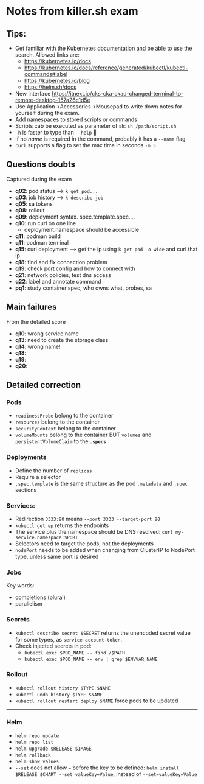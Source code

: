 # Notes from killer.sh exam

## Tips:

* Get familiar with the Kubernetes documentation and be able to use the search. Allowed links are:
  * https://kubernetes.io/docs
  * https://kubernetes.io/docs/reference/generated/kubectl/kubectl-commands#label
  * https://kubernetes.io/blog
  * https://helm.sh/docs
* New interface https://itnext.io/cks-cka-ckad-changed-terminal-to-remote-desktop-157a26c1d5e
* Use Application->Accessories->Mousepad to write down notes for yourself during the exam. 
* Add namespaces to stored scripts or commands
* Scripts cab be executed as parameter of `sh`: `sh /path/script.sh`
* `-h` is faster to type than `--help` 🤫
* If no *name* is required in the command, probably it has a `--name` flag
* `curl` supports a flag to set the max time in seconds `-m 5`
## Questions doubts

Captured during the exam

* **q02**: pod status --> `k get pod...`
* **q03**: job history --> `k describe job` 
* **q05**: sa tokens
* **q08**: rollout
* **q09**: deployment syntax. spec.template.spec....
* **q10**: run curl on one line
  * deployment.namespace should be accessible
* **q11**: podman build
* **q11**: podman terminal
* **q15**: curl deployment --> get the ip using `k get pod -o wide` and curl that ip
* **q18**: find and fix connection problem
* **q19**: check port config and how to connect with
* **q21**: network policies, test dns access
* **q22**: label and annotate command
* **pq1**: study container spec, who owns what, probes, sa

## Main failures

From the detailed score

* **q10**: wrong service name
* **q13**: need to create the storage class
* **q14**: wrong name!
* **q18**: 
* **q19**: 
* **q20**: 

## Detailed correction

### Pods
* `readinessProbe` belong to the container
* `resources` belong to the container
* `securityContext` belong to the container
* `volumeMounts` belong to the container BUT `volumes` and `persistentVolumeClaim` to the **`.specs`**

### Deployments
* Define the number of `replicas`
* Require a selector
* `.spec.template` is the same structure as the pod `.metadata` and `.spec` sections

### Services:
* Redirection `3333:80` means `--port 3333 --target-port 80`
* `kubectl get ep` returns the endpoints
* The service plus the namespace should be DNS resolved: `curl my-service.namespace:$PORT`
* Selectors need to target the pods, not the deployments
* `nodePort` needs to be added when changing from ClusterIP to NodePort type, unless same port is desired 

### Jobs
Key words:
* completions (plural)
* parallelism

### Secrets
* `kubectl describe secret $SECRET` returns the unencoded secret value for some types, as `service-account-token`.
* Check injected secrets in pod:
  * `kubectl exec $POD_NAME -- find /$PATH`
  * `kubectl exec $POD_NAME -- env | grep $ENVVAR_NAME`

### Rollout
* `kubectl rollout history $TYPE $NAME`
* `kubectl undo history $TYPE $NAME`
* `kubectl rollout restart deploy $NAME` force pods to be updated

---

### Helm
* `helm repo update`
* `helm repo list`
* `helm upgrade $RELEASE $IMAGE`
* `helm rollback`
* `helm show values`
* `--set` does not allow `=` before the key to be defined: `helm install $RELEASE $CHART --set valueKey=Value`, instead of `--set=valueKey=Value`

